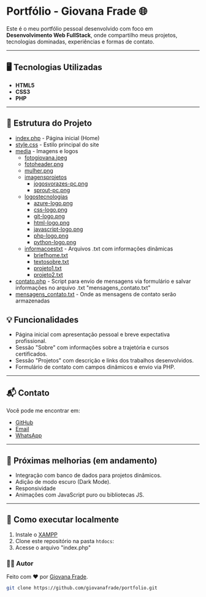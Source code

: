 # Portfólio - Giovana Frade 🌐

Este é o meu portfólio pessoal desenvolvido com foco em **Desenvolvimento Web FullStack**, onde compartilho meus projetos, tecnologias dominadas, experiências e formas de contato.

---

## 🖥 Tecnologias Utilizadas

- **HTML5**
- **CSS3**
- **PHP**

---


## 📁 Estrutura do Projeto
* [index.php](./index.php) - Página inicial (Home)
* [style.css](./style.css) - Estilo principal do site
* [media](./media) - Imagens e logos
  * [fotogiovana.jpeg](./media/fotogiovana.jpeg)
  * [fotoheader.png](./media/fotoheader.png)
  * [mulher.png](./media/mulher.png)
  * [imagensprojetos](./media/imagensprojetos)
    * [jogosvorazes-pc.png](./media/imagensprojetos/jogosvorazes-pc.png)
    * [sprout-pc.png](./media/imagensprojetos/sprout-pc.png)
  * [logostecnologias](./media/logostecnologias)
    * [azure-logo.png](./media/logostecnologias/azure-logo.png)
    * [css-logo.png](./media/logostecnologias/css-logo.png)
    * [git-logo.png](./media/logostecnologias/git-logo.png)
    * [html-logo.png](./media/logostecnologias/html-logo.png)
    * [javascript-logo.png](./media/logostecnologias/javascript-logo.png)
    * [php-logo.png](./media/logostecnologias/php-logo.png)
    * [python-logo.png](./media/logostecnologias/python-logo.png)
  * [informacoestxt](./informacoestxt) - Arquivos .txt com informações dinâmicas
    * [briefhome.txt](./informacoestxt/briefhome.txt)
    * [textosobre.txt](./informacoestxt/textosobre.txt)
    * [projeto1.txt](./informacoestxt/projeto1.txt)
    * [projeto2.txt](./informacoestxt/projeto2.txt)
* [contato.php](./contato.php) - Script para envio de mensagens via formulário e salvar informações no arquivo .txt "mensagens_contato.txt"
* [mensagens_contato.txt](./mensagens_contato.txt) - Onde as mensagens de contato serão armazenadas


## 💡 Funcionalidades

- Página inicial com apresentação pessoal e breve expectativa profissional.
- Sessão "Sobre" com informações sobre a trajetória e cursos certificados.
- Sessão "Projetos" com descrição e links dos trabalhos desenvolvidos.
- Formulário de contato com campos dinâmicos e envio via PHP.

---

## 📬 Contato

Você pode me encontrar em:

- [GitHub](https://github.com/giovanafrade)
- [Email](mailto:13gialves@gmail.com)
- [WhatsApp](https://wa.me/5511957150430)

---

## 🧠 Próximas melhorias (em andamento)

- Integração com banco de dados para projetos dinâmicos.
- Adição de modo escuro (Dark Mode).
- Responsividade
- Animações com JavaScript puro ou bibliotecas JS.

---

## 🚀 Como executar localmente

1. Instale o [XAMPP](https://www.apachefriends.org/index.html)
2. Clone este repositório na pasta `htdocs`:
3. Acesse o arquivo "index.php"

### 👨‍💻 Autor

Feito com ❤️ por [Giovana Frade](https://github.com/giovanafrade).
   ```bash
   git clone https://github.com/giovanafrade/portfolio.git
